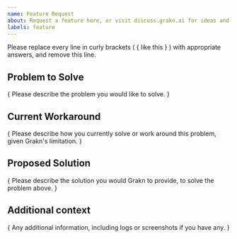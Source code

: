 ```yaml
---
name: Feature Request
about: Request a feature here, or visit discuss.grakn.ai for ideas and questions
labels: feature
---
```


Please replace every line in curly brackets ( { like this } ) with appropriate answers, and remove this line.

## Problem to Solve

{ Please describe the problem you would like to solve. }

## Current Workaround

{ Please describe how you currently solve or work around this problem, given Grakn's limitation. }

## Proposed Solution

{ Please describe the solution you would Grakn to provide, to solve the problem above. }

## Additional context

{ Any additional information, including logs or screenshots if you have any. }
